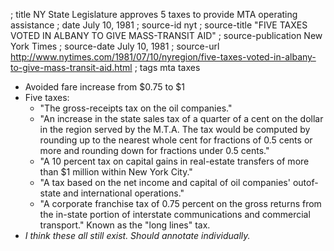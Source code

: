 ; title NY State Legislature approves 5 taxes to provide MTA operating assistance
; date July 10, 1981
; source-id nyt
; source-title "FIVE TAXES VOTED IN ALBANY TO GIVE MASS-TRANSIT AID"
; source-publication New York Times
; source-date July 10, 1981
; source-url http://www.nytimes.com/1981/07/10/nyregion/five-taxes-voted-in-albany-to-give-mass-transit-aid.html
; tags mta taxes

- Avoided fare increase from $0.75 to $1
- Five taxes:
  - "The gross-receipts tax on the oil companies."
  - "An increase in the state sales tax of a quarter of a cent on the dollar in the region served by the M.T.A. The tax would be computed by rounding up to the nearest whole cent for fractions of 0.5 cents or more and rounding down for fractions under 0.5 cents."
  - "A 10 percent tax on capital gains in real-estate transfers of more than $1 million within New York City."
  - "A tax based on the net income and capital of oil companies' outof-state and international operations."
  - "A corporate franchise tax of 0.75 percent on the gross returns from the in-state portion of interstate communications and commercial transport." Known as the "long lines" tax.
- *I think these all still exist. Should annotate individually.*
